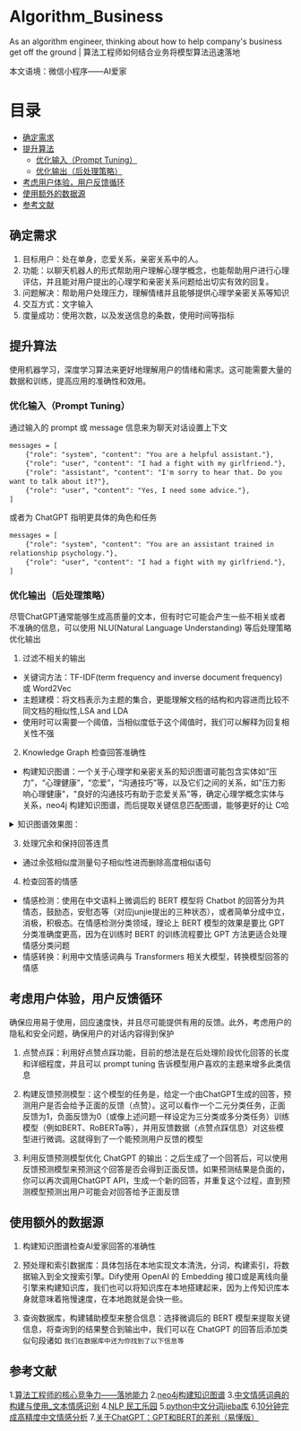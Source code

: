# Algorithm_Business

As an algorithm engineer, thinking about how to help company's business get off the ground | 算法工程师如何结合业务将模型算法迅速落地

本文语境：微信小程序——AI爱家

# 目录

- [确定需求](#确定需求)
- [提升算法](#提升算法)
  - [优化输入（Prompt Tuning）](#优化输入Prompt-Tuning)
  - [优化输出（后处理策略）](#优化输出后处理策略)
- [考虑用户体验，用户反馈循环](#考虑用户体验用户反馈循环)
- [使用额外的数据源](#使用额外的数据源)
- [参考文献](#参考文献)


## 确定需求

1. 目标用户：处在单身，恋爱关系，亲密关系中的人。
2. 功能：以聊天机器人的形式帮助用户理解心理学概念，也能帮助用户进行心理评估，并且能对用户提出的心理学和亲密关系问题给出切实有效的回复。
3. 问题解决：帮助用户处理压力，理解情绪并且能够提供心理学亲密关系等知识
4. 交互方式：文字输入
5. 度量成功：使用次数，以及发送信息的条数，使用时间等指标

## 提升算法

使用机器学习，深度学习算法来更好地理解用户的情绪和需求。这可能需要大量的数据和训练，提高应用的准确性和效用。

### 优化输入（Prompt Tuning）

通过输入的 prompt 或 message 信息来为聊天对话设置上下文
```
messages = [
    {"role": "system", "content": "You are a helpful assistant."},
    {"role": "user", "content": "I had a fight with my girlfriend."},
    {"role": "assistant", "content": "I'm sorry to hear that. Do you want to talk about it?"},
    {"role": "user", "content": "Yes, I need some advice."},
]
```
或者为 ChatGPT 指明更具体的角色和任务
```
messages = [
    {"role": "system", "content": "You are an assistant trained in relationship psychology."},
    {"role": "user", "content": "I had a fight with my girlfriend."},
]
```
### 优化输出（后处理策略）

尽管ChatGPT通常能够生成高质量的文本，但有时它可能会产生一些不相关或者不准确的信息，可以使用 NLU(Natural Language Understanding) 等后处理策略优化输出

1. 过滤不相关的输出
- 关键词方法：TF-IDF(term frequency and inverse document frequency) 或 Word2Vec
- 主题建模：将文档表示为主题的集合，更能理解文档的结构和内容进而比较不同文档的相似性,LSA and LDA
- 使用时可以需要一个阈值，当相似度低于这个阈值时，我们可以解释为回复相关性不强

2. Knowledge Graph 检查回答准确性
- 构建知识图谱：一个关于心理学和亲密关系的知识图谱可能包含实体如“压力”，“心理健康”，“恋爱”，“沟通技巧”等，以及它们之间的关系，如"压力影响心理健康"，"良好的沟通技巧有助于恋爱关系"等，确定心理学概念实体与关系，neo4j 构建知识图谱，而后提取关键信息匹配图谱，能够更好的让 C哈

<details>
<summary>知识图谱效果图：</summary>

![知识图谱效果图1](junjie_knowledge_graph.png)

![知识图谱效果图2](kg.png)
</details>

3. 处理冗余和保持回答连贯

- 通过余弦相似度测量句子相似性进而删除高度相似语句

4. 检查回答的情感

- 情感检测：使用在中文语料上微调后的 BERT 模型将 Chatbot 的回答分为共情态，鼓励态，安慰态等（对应junjie提出的三种状态），或者简单分成中立，消极，积极态。在情感检测分类领域，理论上 BERT 模型的效果是要比 GPT 分类准确度更高，因为在训练时 BERT 的训练流程要比 GPT 方法更适合处理情感分类问题
- 情感转换：利用中文情感词典与 Transformers 相关大模型，转换模型回答的情感

## 考虑用户体验，用户反馈循环

确保应用易于使用，回应速度快，并且尽可能提供有用的反馈。此外，考虑用户的隐私和安全问题，确保用户的对话内容得到保护

1. 点赞点踩：利用好点赞点踩功能，目前的想法是在后处理阶段优化回答的长度和详细程度，并且可以 prompt tuning 告诉模型用户喜欢的主题来增多此类信息

2. 构建反馈预测模型：这个模型的任务是，给定一个由ChatGPT生成的回答，预测用户是否会给予正面的反馈（点赞）。这可以看作一个二元分类任务，正面反馈为1，负面反馈为0（或像上述问题一样设定为三分类或多分类任务）训练模型（例如BERT、RoBERTa等），并用反馈数据（点赞点踩信息）对这些模型进行微调。这就得到了一个能预测用户反馈的模型

3. 利用反馈预测模型优化 ChatGPT 的输出：之后生成了一个回答后，可以使用反馈预测模型来预测这个回答是否会得到正面反馈。如果预测结果是负面的，你可以再次调用ChatGPT API，生成一个新的回答，并重复这个过程，直到预测模型预测出用户可能会对回答给予正面反馈

## 使用额外的数据源

1. 构建知识图谱检查AI爱家回答的准确性

2. 预处理和索引数据库：具体包括在本地实现文本清洗，分词，构建索引，将数据输入到全文搜索引擎。Dify使用 OpenAI 的 Embedding 接口或是离线向量引擎来构建知识库，我们也可以将知识库在本地搭建起来，因为上传知识库本身就意味着拖慢速度，在本地跑就是会快一些。

3. 查询数据库，构建辅助模型来整合信息：选择微调后的 BERT 模型来提取关键信息，将查询到的结果整合到输出中，我们可以在 ChatGPT 的回答后添加类似句段诸如 `我们在数据库中还为你找到了以下信息等`

## 参考文献
1.[算法工程师的核心竞争力——落地能力](https://cloud.tencent.com/developer/article/2117248?from=article.detail.1796795&areaSource=106000.1&traceId=UfHfB6AIB2VYRKaltQrJs)
2.[neo4j构建知识图谱](https://www.jianshu.com/p/d4175930e820)
3.[中文情感词典的构建与使用_文本情感识别](https://cloud.tencent.com/developer/article/2119441)
4.[NLP 民工乐园](https://github.com/fighting41love/funNLP)
5.[python中文分词jieba库](https://github.com/fxsjy/jieba)
6.[10分钟完成高精度中文情感分析](https://paddlenlp.readthedocs.io/zh/latest/get_started/quick_start.html)
7.[关于ChatGPT：GPT和BERT的差别（易懂版）](https://zhuanlan.zhihu.com/p/607605399)
